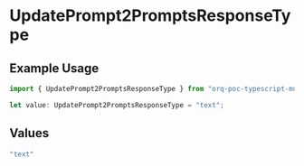 # UpdatePrompt2PromptsResponseType

## Example Usage

```typescript
import { UpdatePrompt2PromptsResponseType } from "orq-poc-typescript-multi-env-version/models/operations";

let value: UpdatePrompt2PromptsResponseType = "text";
```

## Values

```typescript
"text"
```